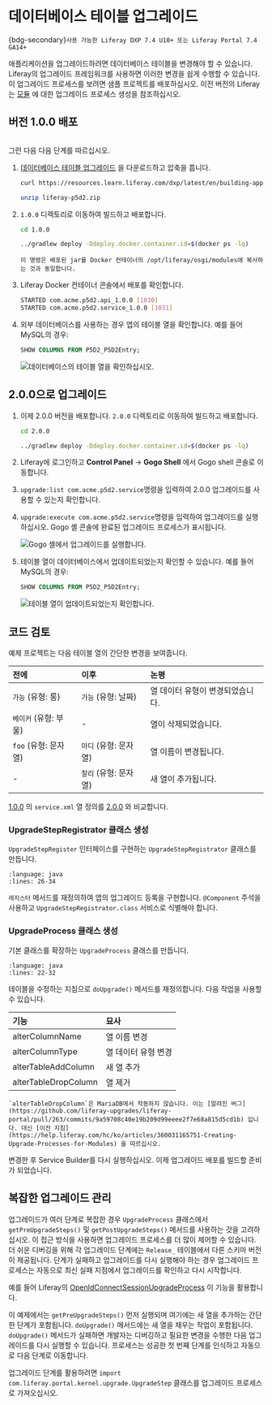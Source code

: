 # 데이터베이스 테이블 업그레이드

{bdg-secondary}`사용 가능한 Liferay DXP 7.4 U10+ 또는 Liferay Portal 7.4 GA14+`

애플리케이션을 업그레이드하려면 데이터베이스 테이블을 변경해야 할 수 있습니다. Liferay의 업그레이드 프레임워크를 사용하면 이러한 변경을 쉽게 수행할 수 있습니다. 이 업그레이드 프로세스를 보려면 샘플 프로젝트를 배포하십시오. 이전 버전의 Liferay는 [모듈](https://help.liferay.com/hc/ko/articles/360031165751-Creating-Upgrade-Processes-for-Modules) 에 대한 업그레이드 프로세스 생성을 참조하십시오.

## 버전 1.0.0 배포

```{include} /_snippets/run-liferay-dxp.md
```

그런 다음 다음 단계를 따르십시오.

1. [데이터베이스 테이블 업그레이드](./liferay-p5d2.zip) 을 다운로드하고 압축을 풉니다.

   ```bash
   curl https://resources.learn.liferay.com/dxp/latest/en/building-applications/data-frameworks/upgrade-processes/liferay-p5d2.zip -O
   ```

   ```bash
   unzip liferay-p5d2.zip
   ```

1. `1.0.0` 디렉토리로 이동하여 빌드하고 배포합니다.

   ```bash
   cd 1.0.0
   ```

   ```bash
   ../gradlew deploy -Ddeploy.docker.container.id=$(docker ps -lq)
   ```

   ```{note}
   이 명령은 배포된 jar를 Docker 컨테이너의 /opt/liferay/osgi/modules에 복사하는 것과 동일합니다.
   ```

1. Liferay Docker 컨테이너 콘솔에서 배포를 확인합니다.

   ```bash
   STARTED com.acme.p5d2.api_1.0.0 [1030]
   STARTED com.acme.p5d2.service_1.0.0 [1031]
   ```

1. 외부 데이터베이스를 사용하는 경우 앱의 테이블 열을 확인합니다. 예를 들어 MySQL의 경우:

   ```sql
   SHOW COLUMNS FROM P5D2_P5D2Entry;
   ```

   ![데이터베이스의 테이블 열을 확인하십시오.](./upgrading-your-database-tables/images/01.png)

## 2.0.0으로 업그레이드

1. 이제 2.0.0 버전을 배포합니다. `2.0.0` 디렉토리로 이동하여 빌드하고 배포합니다.

   ```bash
   cd 2.0.0
   ```

   ```bash
   ../gradlew deploy -Ddeploy.docker.container.id=$(docker ps -lq)
   ```

1. Liferay에 로그인하고 **Control Panel** &rarr; **Gogo Shell** 에서 Gogo shell 콘솔로 이동합니다.

1. `upgrade:list com.acme.p5d2.service`명령을 입력하여 2.0.0 업그레이드를 사용할 수 있는지 확인합니다.

1. `upgrade:execute com.acme.p5d2.service`명령을 입력하여 업그레이드를 실행하십시오. Gogo 셸 콘솔에 완료된 업그레이드 프로세스가 표시됩니다.

   ![Gogo 셸에서 업그레이드를 실행합니다.](./upgrading-your-database-tables/images/02.png)

1. 테이블 열이 데이터베이스에서 업데이트되었는지 확인할 수 있습니다. 예를 들어 MySQL의 경우:

   ```sql
   SHOW COLUMNS FROM P5D2_P5D2Entry;
   ```

   ![테이블 열이 업데이트되었는지 확인합니다.](./upgrading-your-database-tables/images/03.png)

## 코드 검토

예제 프로젝트는 다음 테이블 열의 간단한 변경을 보여줍니다.

| 전에              | 이후             | 논평                 |
|:--------------- |:-------------- |:------------------ |
| `가능` (유형: 롱)    | `가능` (유형: 날짜)  | 열 데이터 유형이 변경되었습니다. |
| `베이커` (유형: 부울)  | -              | 열이 삭제되었습니다.        |
| `foo` (유형: 문자열) | `마디` (유형: 문자열) | 열 이름이 변경됩니다.       |
| -               | `찰리` (유형: 문자열) | 새 열이 추가됩니다.        |

[1.0.0](./upgrading-your-database-tables/resources/liferay-p5d2.zip/1.0.0/p5d2-service/service.xml) 의 `service.xml` 열 정의를 [2.0.0](./upgrading-your-database-tables/resources/liferay-p5d2.zip/2.0.0/p5d2-service/service.xml) 와 비교합니다.

### UpgradeStepRegistrator 클래스 생성

`UpgradeStepRegister` 인터페이스를 구현하는 `UpgradeStepRegistrator` 클래스를 만듭니다.

```{literalinclude} ./upgrading-your-database-tables/resources/liferay-p5d2.zip/2.0.0/p5d2-service/src/main/java/com/acme/p5d2/internal/upgrade/P5D2EntryUpgrade.java
:language: java
:lines: 26-34
```

`레지스터` 메서드를 재정의하여 앱의 업그레이드 등록을 구현합니다. `@Component` 주석을 사용하고 `UpgradeStepRegistrator.class` 서비스로 식별해야 합니다.

### UpgradeProcess 클래스 생성

기본 클래스를 확장하는 `UpgradeProcess` 클래스를 만듭니다.

```{literalinclude} ./upgrading-your-database-tables/resources/liferay-p5d2.zip/2.0.0/p5d2-service/src/main/java/com/acme/p5d2/internal/upgrade/v2_0_0/P5D2EntryUpgradeProcess.java
:language: java
:lines: 22-32
```

테이블을 수정하는 지침으로 `doUpgrade()` 메서드를 재정의합니다. 다음 작업을 사용할 수 있습니다.

| 기능                   | 묘사          |
|:-------------------- |:----------- |
| alterColumnName      | 열 이름 변경     |
| alterColumnType      | 열 데이터 유형 변경 |
| alterTableAddColumn  | 새 열 추가      |
| alterTableDropColumn | 열 제거        |

```{warning}
`alterTableDropColumn`은 MariaDB에서 작동하지 않습니다. 이는 [알려진 버그](https://github.com/liferay-upgrades/liferay-portal/pull/263/commits/9a59708c40e19b209d99eeee2f7e68a815d5cd1b) 입니다. 대신 [이전 지침](https://help.liferay.com/hc/ko/articles/360031165751-Creating-Upgrade-Processes-for-Modules) 을 따르십시오.
```

변경한 후 Service Builder를 다시 실행하십시오. 이제 업그레이드 배포를 빌드할 준비가 되었습니다.

## 복잡한 업그레이드 관리

업그레이드가 여러 단계로 복잡한 경우 `UpgradeProcess` 클래스에서 `getPreUpgradeSteps()` 및 `getPostUpgradeSteps()` 메서드를 사용하는 것을 고려하십시오. 이 접근 방식을 사용하면 업그레이드 프로세스를 더 많이 제어할 수 있습니다. 더 쉬운 디버깅을 위해 각 업그레이드 단계에는 `Release_` 테이블에서 다른 스키마 버전이 제공됩니다. 단계가 실패하고 업그레이드를 다시 실행해야 하는 경우 업그레이드 프로세스는 자동으로 최신 실패 지점에서 업그레이드를 확인하고 다시 시작합니다.

예를 들어 Liferay의 [OpenIdConnectSessionUpgradeProcess](https://github.com/liferay/liferay-portal/blob/master/modules/apps/portal-security-sso/portal-security-sso-openid-connect-persistence-service/src/main/java/com/liferay/portal/security/sso/openid/connect/persistence/internal/upgrade/v2_0_0/OpenIdConnectSessionUpgradeProcess.java) 이 기능을 활용합니다.

이 예제에서는 `getPreUpgradeSteps()` 먼저 실행되며 여기에는 새 열을 추가하는 간단한 단계가 포함됩니다. `doUpgrade()` 메서드에는 새 열을 채우는 작업이 포함됩니다. `doUpgrade()` 메서드가 실패하면 개발자는 디버깅하고 필요한 변경을 수행한 다음 업그레이드를 다시 실행할 수 있습니다. 프로세스는 성공한 첫 번째 단계를 인식하고 자동으로 다음 단계로 이동합니다.

업그레이드 단계를 활용하려면 `import com.liferay.portal.kernel.upgrade.UpgradeStep` 클래스를 업그레이드 프로세스로 가져오십시오.

